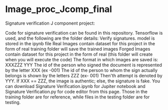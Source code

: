 # Image_proc_Jcomp_final
Signature verification J component project:


Code for signature verification can be found in this repository. Tensorflow is used, and the following are the folder details: Verify signatures. model is stored in the ipynb file Real Images contain dataset for this project in the form of real training folder will save the trained images Forged Images contain dataset for this project in the form of real (this folder will create when you will execute the code) The format in which images are saved is: XXXZZZ YYY The id of the person who signed the document is represented by the letter XXX (ex -001) The id of the person to whom the sign actually belongs is shown by the letters ZZZ (ex- 001) Then'th attempt is denoted by YYY. If XXX == ZZZ, the image is authentic; else, the signature is fake. You can download Signature Verification.ipynb for Jupiter notebook and Signature Verification.py for code editor from this page. Those in the training folder are for reference, while files in the testing folder are for testing.

